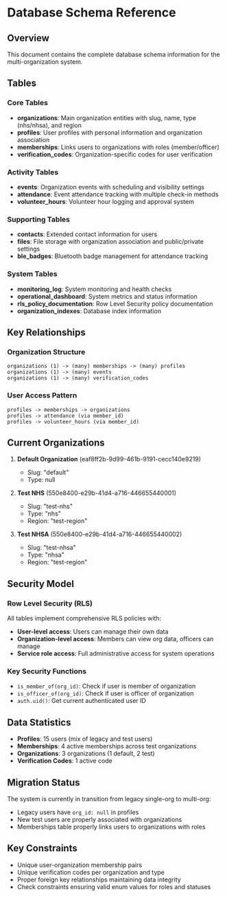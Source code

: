 # Database Schema Reference

## Overview
This document contains the complete database schema information for the multi-organization system.

## Tables

### Core Tables
- **organizations**: Main organization entities with slug, name, type (nhs/nhsa), and region
- **profiles**: User profiles with personal information and organization association
- **memberships**: Links users to organizations with roles (member/officer)
- **verification_codes**: Organization-specific codes for user verification

### Activity Tables
- **events**: Organization events with scheduling and visibility settings
- **attendance**: Event attendance tracking with multiple check-in methods
- **volunteer_hours**: Volunteer hour logging and approval system

### Supporting Tables
- **contacts**: Extended contact information for users
- **files**: File storage with organization association and public/private settings
- **ble_badges**: Bluetooth badge management for attendance tracking

### System Tables
- **monitoring_log**: System monitoring and health checks
- **operational_dashboard**: System metrics and status information
- **rls_policy_documentation**: Row Level Security policy documentation
- **organization_indexes**: Database index information

## Key Relationships

### Organization Structure
```
organizations (1) -> (many) memberships -> (many) profiles
organizations (1) -> (many) events
organizations (1) -> (many) verification_codes
```

### User Access Pattern
```
profiles -> memberships -> organizations
profiles -> attendance (via member_id)
profiles -> volunteer_hours (via member_id)
```

## Current Organizations
1. **Default Organization** (eaf8ff2b-9d99-461b-9191-cecc140e9219)
   - Slug: "default"
   - Type: null

2. **Test NHS** (550e8400-e29b-41d4-a716-446655440001)
   - Slug: "test-nhs"
   - Type: "nhs"
   - Region: "test-region"

3. **Test NHSA** (550e8400-e29b-41d4-a716-446655440002)
   - Slug: "test-nhsa"
   - Type: "nhsa"
   - Region: "test-region"

## Security Model

### Row Level Security (RLS)
All tables implement comprehensive RLS policies with:
- **User-level access**: Users can manage their own data
- **Organization-level access**: Members can view org data, officers can manage
- **Service role access**: Full administrative access for system operations

### Key Security Functions
- `is_member_of(org_id)`: Check if user is member of organization
- `is_officer_of(org_id)`: Check if user is officer of organization
- `auth.uid()`: Get current authenticated user ID

## Data Statistics
- **Profiles**: 15 users (mix of legacy and test users)
- **Memberships**: 4 active memberships across test organizations
- **Organizations**: 3 organizations (1 default, 2 test)
- **Verification Codes**: 1 active code

## Migration Status
The system is currently in transition from legacy single-org to multi-org:
- Legacy users have `org_id: null` in profiles
- New test users are properly associated with organizations
- Memberships table properly links users to organizations with roles

## Key Constraints
- Unique user-organization membership pairs
- Unique verification codes per organization and type
- Proper foreign key relationships maintaining data integrity
- Check constraints ensuring valid enum values for roles and statuses